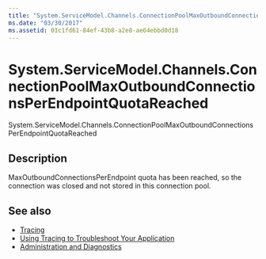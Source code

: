 ```yaml
---
title: "System.ServiceModel.Channels.ConnectionPoolMaxOutboundConnectionsPerEndpointQuotaReached"
ms.date: "03/30/2017"
ms.assetid: 01c1fd61-84ef-43b8-a2e8-ae64ebbd0d18
---
```

# System.ServiceModel.Channels.ConnectionPoolMaxOutboundConnectionsPerEndpointQuotaReached
System.ServiceModel.Channels.ConnectionPoolMaxOutboundConnectionsPerEndpointQuotaReached  
  
## Description  
 MaxOutboundConnectionsPerEndpoint quota has been reached, so the connection was closed and not stored in this connection pool.  
  
## See also

- [Tracing](index.md)
- [Using Tracing to Troubleshoot Your Application](using-tracing-to-troubleshoot-your-application.md)
- [Administration and Diagnostics](../index.md)
